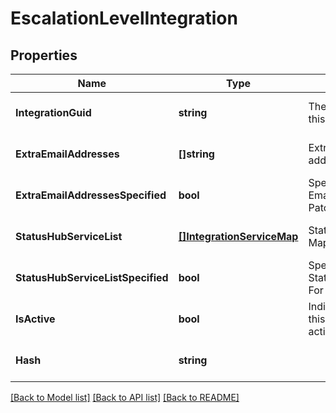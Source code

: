 # EscalationLevelIntegration

## Properties
Name | Type | Description | Notes
------------ | ------------- | ------------- | -------------
**IntegrationGuid** | **string** | The unique key of this Integration. | [optional] [default to null]
**ExtraEmailAddresses** | **[]string** | Extra email addresses | [optional] [default to null]
**ExtraEmailAddressesSpecified** | **bool** | Specified Extra EmailAddresses For Patch request | [optional] [default to null]
**StatusHubServiceList** | [**[]IntegrationServiceMap**](IntegrationServiceMap.md) | StatusHub Service Mapping | [optional] [default to null]
**StatusHubServiceListSpecified** | **bool** | Specified StatusHubServiceList For Patch request | [optional] [default to null]
**IsActive** | **bool** | Indicates whether this Integration is active. | [optional] [default to null]
**Hash** | **string** |  | [optional] [default to null]

[[Back to Model list]](../README.md#documentation-for-models) [[Back to API list]](../README.md#documentation-for-api-endpoints) [[Back to README]](../README.md)


